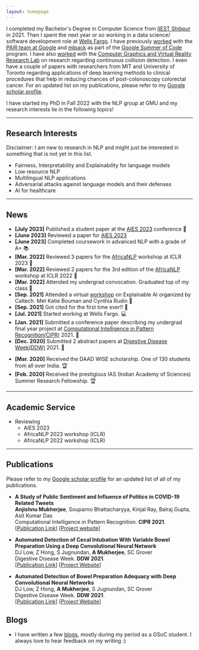 ```yaml
---
layout: homepage
---
```


<!-- ## About Me -->

I completed my Bachelor's Degree in Computer Science from
[IIEST Shibpur](https://www.iiests.ac.in) in 2021. Then I spent the next year or
so working in a data science/ software development role at
[Wells Fargo](https://www.wellsfargo.com). I have previously
[worked](https://github.com/iamshnoo/mlpack-testing)
with the [PAIR team at Google](https://github.com/PAIR-code/lit) and
[mlpack](https://github.com/mlpack) as part of the
[Google Summer of Code](https://summerofcode.withgoogle.com/) program. I have also [worked](Continuous_Collision_Detection_in_CollDet.pdf) with the
[Computer Graphics and Virtual Reality Research Lab](https://cgvr.cs.uni-bremen.de/)
on research regarding continuous collision detection. I even have a couple of
papers with researchers from MIT and University of Toronto regarding
applications of deep learning methods to clinical procedures that help in
reducing chances of post-colonoscopy colorectal cancer. For an updated list on
my publications, please refer to my [Google scholar profile](https://scholar.google.com/citations?hl=en&user=3849YpIAAAAJ).

I have started my PhD in Fall 2022 with the NLP group at GMU
and my research interests lie in the following topics!

---

## Research Interests

Disclaimer: I am new to research in NLP and might just be
interested in something that is not yet in this list.

- Fairness, Interpretability and Explainability for language models
- Low resource NLP
- Multilingual NLP applications
- Adversarial attacks against language models and their defenses
- AI for healthcare

---

## News

- **[July 2023]** Published a student paper at the [AIES 2023](https://www.aies-conference.com/2023/) conference 📜
- **[June 2023]** Reviewed a paper for [AIES 2023](https://www.aies-conference.com/2023/)
- **[June 2023]** Completed coursework in advanced NLP with a grade of A+ 📚
- **[Mar. 2022]** Reviewed 3 papers for the
  [AfricaNLP](https://africanlp.masakhane.io) workshop at ICLR 2023 📖
- **[Mar. 2022]** Reviewed 2 papers for the 3rd edition of the
  [AfricaNLP](https://africanlp.masakhane.io) workshop at ICLR 2022 📖
- **[Mar. 2022]** Attended my undergrad convocation. Graduated top of my class 🥇
- **[Sep. 2021]** Attended a virtual
  [workshop](https://sites.astro.caltech.edu/xai4s/program.html) on Explainable
  AI organized by Caltech. Met Katie Bouman and Cynthia Rudin 🥺
- **[Sep. 2021]** Got cited for the first time ever!! 🎉
- **[Jul. 2021]** Started working at Wells Fargo. 💻
- **[Jan. 2021]** Submitted a conference paper describing my undergrad final
  year project at
  [Computational Intelligence in Pattern Recognition(CIPR)](http://www.cipr.in) 2021. 📜
- **[Dec. 2020]** Submitted 2 abstract papers at [Digestive Disease
  Week(DDW)](https://ddw.org) 2021. 📜
<!-- - **[Aug. 2020]** Successfully completed GSoC. Wrote many
  [blogs](https://iamshnoo.github.io/blog/) which people liked 🤓 -->
<!-- - **[May. 2020]** Got selected to participate in Google Summer of Code(GSoC) 2020. 🏆 -->
- **[Mar. 2020]** Received the DAAD WISE scholarship. One of 130 students from
  all over India. 🏆
- **[Feb. 2020]** Received the prestigious IAS (Indian Academy of Sciences)
  Summer Research Fellowship. 🏆

---
## Academic Service

<!-- - Organizing
- Volunteering
- Mentoring -->
- Reviewing
  - AIES 2023
  - AfricaNLP 2023 workshop (ICLR)
  - AfricaNLP 2022 workshop (ICLR)

---
## Publications

Please refer to my [Google scholar profile](https://scholar.google.com/citations?hl=en&user=3849YpIAAAAJ) for an updated list of all of my publications.

- **A Study of Public Sentiment and Influence of Politics in COVID-19 Related Tweets**
  <br>
  **Anjishnu Mukherjee**, Souparno Bhattacharyya, Kinjal Ray, Balraj Gupta, Asit Kumar Das
  <br>
  Computational Intelligence in Pattern Recognition. **CIPR 2021**.
  <br>
  [[Publication
  Link](https://link.springer.com/chapter/10.1007/978-981-16-2543-5_56)]
  [[Project website](https://iamshnoo.github.io/covid-tweets-political-or-not/)]

- **Automated Detection of Cecal Intubation With Variable Bowel Preparation Using a Deep Convolutional Neural Network**
  <br>
  DJ Low, Z Hong, S Jugnundan, **A Mukherjee**, SC Grover
  <br>
  Digestive Disease Week. **DDW 2021**.
  <br>
  [[Publication
  Link](<https://www.gastrojournal.org/article/S0016-5085(21)01615-2/pdf>)]
  [[Project Website](https://iamshnoo.github.io/endox-ddw-2021/)]

- **Automated Detection of Bowel Preparation Adequacy with Deep Convolutional Neural Networks**
  <br>
  DJ Low, Z Hong, **A Mukherjee**, S Jugnundan, SC Grover
  <br>
  Digestive Disease Week. **DDW 2021**.
  <br>
  [[Publication Link](<https://www.gastrojournal.org/article/S0016-5085(21)01614-0/pdf>)]
  [[Project Website](https://iamshnoo.github.io/endox-ddw-2021/)]

<!-- - **Mnemonics Training: Multi-Class Incremental Learning without Forgetting**
  <br>
  **Yaoyao Liu**, Yuting Su, An-An Liu, Bernt Schiele, Qianru Sun
  <br>
  IEEE Conference on Computer Vision and Pattern Recognition. **CVPR 2020**.
  <br>
  [[PDF](https://arxiv.org/pdf/2002.10211.pdf)] [[Code](https://github.com/yaoyao-liu/mnemonics)] <strong><i style="color:#e74d3c">Oral Presentation</i></strong>

- **Learning to Self-Train for Semi-Supervised Few-Shot Classification**
  <br>
  Xinzhe Li, Qianru Sun, **Yaoyao Liu**, Shibao Zheng, Qin Zhou, Tat-Seng Chua, Bernt Schiele
  <br>
  33rd Conference on Neural Information Processing Systems. **NeurIPS 2019**.
  <br>
  [[PDF](http://papers.nips.cc/paper/9216-learning-to-self-train-for-semi-supervised-few-shot-classification.pdf)] [[Code](https://github.com/xinzheli1217/learning-to-self-train)]

- **Meta-Transfer Learning for Few-Shot Learning**
  <br>
  Qianru Sun\*, **Yaoyao Liu\***, Tat-Seng Chua, Bernt Schiele
  <br>
  IEEE Conference on Computer Vision and Pattern Recognition. **CVPR 2019**.
  <br>
  [[PDF](http://openaccess.thecvf.com/content_CVPR_2019/papers/Sun_Meta-Transfer_Learning_for_Few-Shot_Learning_CVPR_2019_paper.pdf)] [[Code](https://github.com/yaoyao-liu/meta-transfer-learning)] [[Project](https://mtl.yyliu.net/)] -->

<!-- ## Services

- Conference Reviewers: NeurIPS 2020, CVPR 2020.
- Journal Reviewers: T-PAMI, IJCV. -->

<!--
## Relevant undergrad coursework

- [NLP Lab](https://github.com/iamshnoo/NLP-Lab)
- [ML Lab](https://github.com/iamshnoo/ML-Lab)
- [AI Lab](https://github.com/iamshnoo/AI-Lab)
- [Compiler Lab](https://github.com/iamshnoo/Compiler-Lab)
- [Shelly - a simple shell written in C](https://github.com/iamshnoo/shelly)

--- -->
## Blogs

- I have written a few [blogs](https://iamshnoo.github.io/blog/), mostly during my
  period as a GSoC student. I always love to hear feedback on my writing :)
